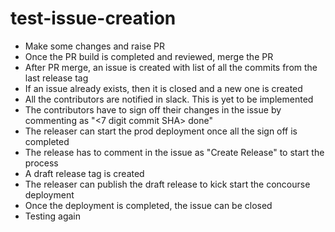 # test-issue-creation

- Make some changes and raise PR
- Once the PR build is completed and reviewed, merge the PR
- After PR merge, an issue is created with list of all the commits from the last release tag
- If an issue already exists, then it is closed and a new one is created
- All the contributors are notified in slack. This is yet to be implemented
- The contributors have to sign off their changes in the issue by commenting as "<7 digit commit SHA> done"
- The releaser can start the prod deployment once all the sign off is completed
- The release has to comment in the issue as "Create Release" to start the process
- A draft release tag is created
- The releaser can publish the draft release to kick start the concourse deployment
- Once the deployment is completed, the issue can be closed
- Testing again